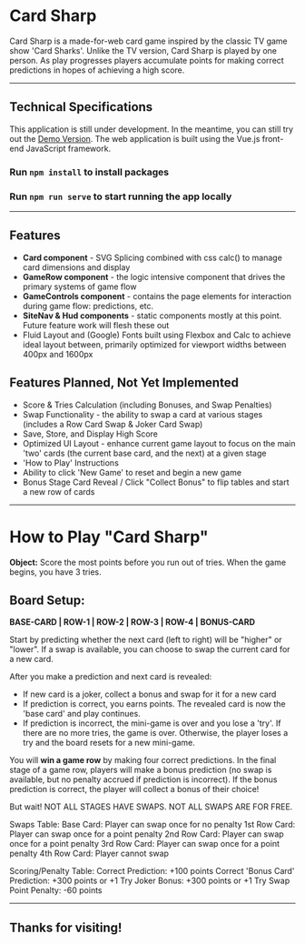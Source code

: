 # Card Sharp  
Card Sharp is a made-for-web card game inspired by the classic TV game show 'Card Sharks'. Unlike the TV version, Card Sharp is played by one person. As play progresses players accumulate points for making correct predictions in hopes of achieving a high score.

***

## Technical Specifications
This application is still under development. In the meantime, you can still try out the [Demo Version](https://justinrhammonds.github.io/card-sharp-game). The web application is built using the Vue.js front-end JavaScript framework.

### Run `npm install` to install packages

### Run `npm run serve` to start running the app locally   

***

## Features 
* **Card component** - SVG Splicing combined with css calc() to manage card dimensions and display
* **GameRow component** - the logic intensive component that drives the primary systems of game flow
* **GameControls component** - contains the page elements for interaction during game flow: predictions, etc.
* **SiteNav & Hud components** - static components mostly at this point. Future feature work will flesh these out
* Fluid Layout and (Google) Fonts built using Flexbox and Calc to achieve ideal layout between, primarily optimized for viewport widths between 400px and 1600px

## Features Planned, Not Yet Implemented
* Score & Tries Calculation (including Bonuses, and Swap Penalties)
* Swap Functionality - the ability to swap a card at various stages (includes a Row Card Swap & Joker Card Swap)
* Save, Store, and Display High Score 
* Optimized UI Layout - enhance current game layout to focus on the main 'two' cards (the current base card, and the next) at a given stage
* 'How to Play' Instructions
* Ability to click 'New Game' to reset and begin a new game
* Bonus Stage Card Reveal / Click "Collect Bonus" to flip tables and start a new row of cards 

***

# How to Play "Card Sharp"
**Object:** Score the most points before you run out of tries. 
When the game begins, you have 3 tries.

## Board Setup:
**BASE-CARD | ROW-1 | ROW-2 | ROW-3 | ROW-4 | BONUS-CARD**

Start by predicting whether the next card (left to right) will be "higher" or "lower". If a swap is available, you can choose to swap the current card for a new card.

After you make a prediction and next card is revealed:
* If new card is a joker, collect a bonus and swap for it for a new card
* If prediction is correct, you earns points. The revealed card is now the 'base card' and play continues. 
* If prediction is incorrect, the mini-game is over and you lose a 'try'. If there are no more tries, 
the game is over. Otherwise, the player loses a try and the board resets for a new mini-game.

You will **win a game row** by making four correct predictions. In the final stage of a game row, players will 
make a bonus prediction (no swap is available, but no penalty accrued if prediction is incorrect). If the bonus prediction is correct, the player will collect a bonus of their choice!

But wait!
NOT ALL STAGES HAVE SWAPS.
NOT ALL SWAPS ARE FOR FREE.

Swaps Table:
Base Card: Player can swap once for no penalty
1st Row Card: Player can swap once for a point penalty
2nd Row Card: Player can swap once for a point penalty
3rd Row Card: Player can swap once for a point penalty
4th Row Card: Player cannot swap

Scoring/Penalty Table:
Correct Prediction: +100 points 
Correct 'Bonus Card' Prediction: +300 points or +1 Try 
Joker Bonus: +300 points or +1 Try
Swap Point Penalty: -60 points

***

## Thanks for visiting!
